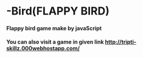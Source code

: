 # -Bird(FLAPPY BIRD)
#### Flappy bird game make by javaScript
#### You can also visit a game in given link  http://tripti-skillz.000webhostapp.com/

